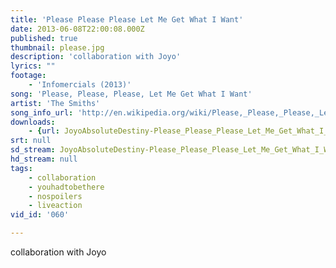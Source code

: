 ```yaml
---
title: 'Please Please Please Let Me Get What I Want'
date: 2013-06-08T22:00:08.000Z
published: true
thumbnail: please.jpg
description: 'collaboration with Joyo'
lyrics: ""
footage:
    - 'Infomercials (2013)'
song: 'Please, Please, Please, Let Me Get What I Want'
artist: 'The Smiths'
song_info_url: 'http://en.wikipedia.org/wiki/Please,_Please,_Please,_Let_Me_Get_What_I_Want'
downloads:
    - {url: JoyoAbsoluteDestiny-Please_Please_Please_Let_Me_Get_What_I_Want-480p.m4v, width: 640, height: 480, mimetype: video/mp4}
srt: null
sd_stream: JoyoAbsoluteDestiny-Please_Please_Please_Let_Me_Get_What_I_Want-480p.m4v
hd_stream: null
tags:
    - collaboration
    - youhadtobethere
    - nospoilers
    - liveaction
vid_id: '060'

---
```

collaboration with Joyo